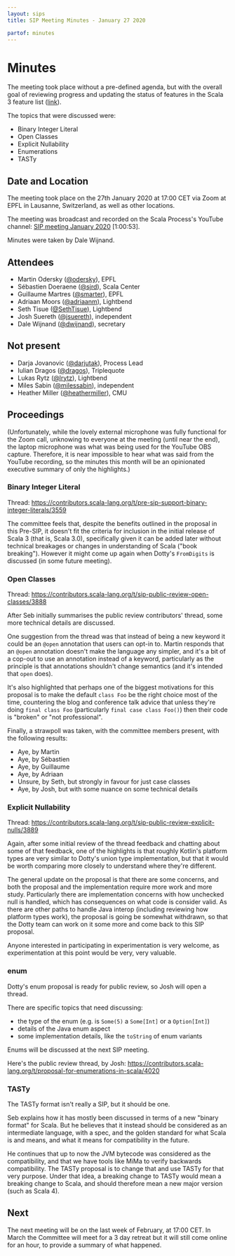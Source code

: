 ```yaml
---
layout: sips
title: SIP Meeting Minutes - January 27 2020

partof: minutes
---
```


# Minutes

The meeting took place without a pre-defined agenda, but with the overall goal of reviewing progress and
updating the status of features in the Scala 3 feature list
([link](https://dotty.epfl.ch/docs/reference/overview.html)).

The topics that were discussed were:

* Binary Integer Literal
* Open Classes
* Explicit Nullability
* Enumerations
* TASTy

## Date and Location

The meeting took place on the 27th January 2020 at 17:00 CET via Zoom at EPFL in Lausanne, Switzerland, as well
as other locations.

The meeting was broadcast and recorded on the Scala Process's YouTube channel:
[SIP meeting January 2020](https://www.youtube.com/watch?v=ws2AaDUg-6E) [1:00:53].

Minutes were taken by Dale Wijnand.

## Attendees

* Martin Odersky ([@odersky](https://github.com/odersky)), EPFL
* Sébastien Doeraene ([@sjrd](https://github.com/sjrd)), Scala Center
* Guillaume Martres ([@smarter](https://github.com/smarter)), EPFL
* Adriaan Moors ([@adriaanm](https://github.com/adriaanm)), Lightbend
* Seth Tisue ([@SethTisue](https://github.com/SethTisue)), Lightbend
* Josh Suereth ([@jsuereth](https://github.com/jsuereth)), independent
* Dale Wijnand ([@dwijnand](https://twitter.com/dwijnand)), secretary

## Not present

* Darja Jovanovic ([@darjutak](https://github.com/darjutak)), Process Lead
* Iulian Dragos ([@dragos](https://github.com/dragos)), Triplequote
* Lukas Rytz ([@lrytz](https://twitter.com/lrytz)), Lightbend
* Miles Sabin ([@milessabin](https://github.com/milessabin)), independent
* Heather Miller ([@heathermiller](https://github.com/heathermiller)), CMU

## Proceedings

(Unfortunately, while the lovely external microphone was fully functional for the Zoom call, unknowing to
everyone at the meeting (until near the end), the laptop microphone was what was being used for the YouTube OBS
capture.  Therefore, it is near impossible to hear what was said from the YouTube recording, so the minutes this
month will be an opinionated executive summary of only the highlights.)

### Binary Integer Literal

Thread: <https://contributors.scala-lang.org/t/pre-sip-support-binary-integer-literals/3559>

The committee feels that, despite the benefits outlined in the proposal in this Pre-SIP, it doesn't fit the
criteria for inclusion in the initial release of Scala 3 (that is, Scala 3.0), specifically given it can be
added later without technical breakages or changes in understanding of Scala ("book breaking").  However it
might come up again when Dotty's `FromDigits` is discussed (in some future meeting).

### Open Classes

Thread: <https://contributors.scala-lang.org/t/sip-public-review-open-classes/3888>

After Seb initially summarises the public review contributors' thread, some more technical details are
discussed.

One suggestion from the thread was that instead of being a new keyword it could be an `@open` annotation that
users can opt-in to.  Martin responds that an `@open` annotation doesn't make the language any simpler, and
it's a bit of a cop-out to use an annotation instead of a keyword, particularly as the principle is that
annotations shouldn't change semantics (and it's intended that `open` does).

It's also highlighted that perhaps one of the biggest motivations for this proposal is to make the default
`class Foo` be the right choice most of the time, countering the blog and conference talk advice that unless
they're doing `final class Foo` (particularly `final case class Foo()`) then their code is "broken" or "not
professional".

Finally, a strawpoll was taken, with the committee members present, with the following results:
  * Aye, by Martin
  * Aye, by Sébastien
  * Aye, by Guillaume
  * Aye, by Adriaan
  * Unsure, by Seth, but strongly in favour for just case classes
  * Aye, by Josh, but with some nuance on some technical details

### Explicit Nullability

Thread: <https://contributors.scala-lang.org/t/sip-public-review-explicit-nulls/3889>

Again, after some initial review of the thread feedback and chatting about some of that feedback, one of the
highlights is that roughly Kotlin's platform types are very similar to Dotty's union type implementation, but
that it would be worth comparing more closely to understand where they're different.

The general update on the proposal is that there are some concerns, and both the proposal and the implementation
require more work and more study.  Particularly there are implementation concerns with how unchecked null is
handled, which has consequences on what code is consider valid.  As there are other paths to handle Java interop
(including reviewing how platform types work), the proposal is going be somewhat withdrawn, so that the Dotty
team can work on it some more and come back to this SIP proposal.

Anyone interested in participating in experimentation is very welcome, as experimentation at this point would
be very, very valuable.

### enum

Dotty's enum proposal is ready for public review, so Josh will open a thread.

There are specific topics that need discussing:
* the type of the enum (e.g. is `Some(5)` a `Some[Int]` or a `Option[Int]`)
* details of the Java enum aspect
* some implementation details, like the `toString` of enum variants

Enums will be discussed at the next SIP meeting.

Here's the public review thread, by Josh: <https://contributors.scala-lang.org/t/proposal-for-enumerations-in-scala/4020>

### TASTy

The TASTy format isn't really a SIP, but it should be one.

Seb explains how it has mostly been discussed in terms of a new "binary format" for Scala.  But he believes that
it instead should be considered as an intermediate language, with a spec, and the golden standard for what Scala
is and means, and what it means for compatibility in the future.

He continues that up to now the JVM bytecode was considered as the compatibility, and that we have tools like
MiMa to verify backwards compatibility.  The TASTy proposal is to change that and use TASTy for that very
purpose.  Under that idea, a breaking change to TASTy would mean a breaking change to Scala, and should
therefore mean a new major version (such as Scala 4).

## Next

The next meeting will be on the last week of February, at 17:00 CET.  In March the Committee will meet for a 3
day retreat but it will still come online for an hour, to provide a summary of what happened.
